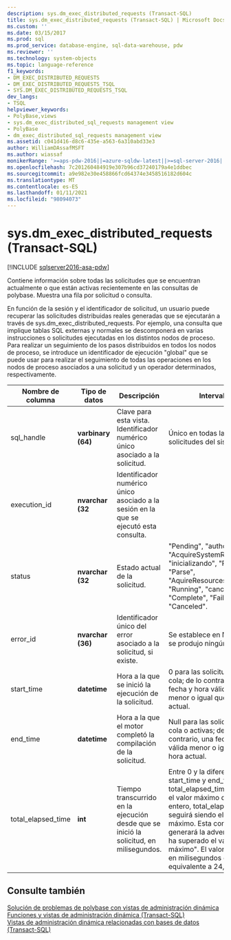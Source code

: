```yaml
---
description: sys.dm_exec_distributed_requests (Transact-SQL)
title: sys.dm_exec_distributed_requests (Transact-SQL) | Microsoft Docs
ms.custom: ''
ms.date: 03/15/2017
ms.prod: sql
ms.prod_service: database-engine, sql-data-warehouse, pdw
ms.reviewer: ''
ms.technology: system-objects
ms.topic: language-reference
f1_keywords:
- DM_EXEC_DISTRIBUTED_REQUESTS
- DM_EXEC_DISTRIBUTED_REQUESTS_TSQL
- SYS.DM_EXEC_DISTRIBUTED_REQUESTS_TSQL
dev_langs:
- TSQL
helpviewer_keywords:
- PolyBase,views
- sys.dm_exec_distributed_sql_requests management view
- PolyBase
- dm_exec_distributed_sql_requests management view
ms.assetid: c041d416-d8c6-435e-a563-6a310abd33e3
author: WilliamDAssafMSFT
ms.author: wiassaf
monikerRange: '>=aps-pdw-2016||=azure-sqldw-latest||>=sql-server-2016||>=sql-server-linux-2017||=azuresqldb-mi-current'
ms.openlocfilehash: 7c201260484919e307b96cd37240179a4e1ddbec
ms.sourcegitcommit: a9e982e30e458866fcd64374e3458516182d604c
ms.translationtype: MT
ms.contentlocale: es-ES
ms.lasthandoff: 01/11/2021
ms.locfileid: "98094073"
---
```

# <a name="sysdm_exec_distributed_requests-transact-sql"></a>sys.dm_exec_distributed_requests (Transact-SQL)
[!INCLUDE [sqlserver2016-asa-pdw](../../includes/applies-to-version/sqlserver2016-asa-pdw.md)]

  Contiene información sobre todas las solicitudes que se encuentran actualmente o que están activas recientemente en las consultas de polybase. Muestra una fila por solicitud o consulta.  
  
 En función de la sesión y el identificador de solicitud, un usuario puede recuperar las solicitudes distribuidas reales generadas que se ejecutarán a través de sys.dm_exec_distributed_requests. Por ejemplo, una consulta que implique tablas SQL externas y normales se descomponerá en varias instrucciones o solicitudes ejecutadas en los distintos nodos de proceso. Para realizar un seguimiento de los pasos distribuidos en todos los nodos de proceso, se introduce un identificador de ejecución "global" que se puede usar para realizar el seguimiento de todas las operaciones en los nodos de proceso asociados a una solicitud y un operador determinados, respectivamente.  
  
|Nombre de columna|Tipo de datos|Descripción|Intervalo|  
|-----------------|---------------|-----------------|-----------|  
|sql_handle|**varbinary (64)**|Clave para esta vista. Identificador numérico único asociado a la solicitud.|Único en todas las solicitudes del sistema.|  
|execution_id|**nvarchar (32**|Identificador numérico único asociado a la sesión en la que se ejecutó esta consulta.||  
|status|**nvarchar (32**|Estado actual de la solicitud.|"Pending", "authoring", "AcquireSystemResources", "inicializando", "Plan", "Parse", "AquireResources", "Running", "canceling", "Complete", "Failed", "Canceled".|  
|error_id|**nvarchar (36)**|Identificador único del error asociado a la solicitud, si existe.|Se establece en NULL si no se produjo ningún error.|  
|start_time|**datetime**|Hora a la que se inició la ejecución de la solicitud.|0 para las solicitudes en cola; de lo contrario, la fecha y hora válidas es menor o igual que la hora actual.|  
|end_time|**datetime**|Hora a la que el motor completó la compilación de la solicitud.|Null para las solicitudes en cola o activas; de lo contrario, una fecha y hora válida menor o igual que la hora actual.|  
|total_elapsed_time|**int**|Tiempo transcurrido en la ejecución desde que se inició la solicitud, en milisegundos.|Entre 0 y la diferencia entre start_time y end_time. Si total_elapsed_time supera el valor máximo de un entero, total_elapsed_time seguirá siendo el valor máximo. Esta condición generará la advertencia "se ha superado el valor máximo". El valor máximo en milisegundos es equivalente a 24,8 días.|  
  
## <a name="see-also"></a>Consulte también  
 [Solución de problemas de polybase con vistas de administración dinámica](/previous-versions/sql/sql-server-2016/mt146389(v=sql.130))   
 [Funciones y vistas de administración dinámica &#40;Transact-SQL&#41;](~/relational-databases/system-dynamic-management-views/system-dynamic-management-views.md)   
 [Vistas de administración dinámica relacionadas con bases de datos &#40;Transact-SQL&#41;](../../relational-databases/system-dynamic-management-views/database-related-dynamic-management-views-transact-sql.md)  
  
